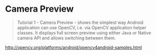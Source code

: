 # Camera Preview

> Tutorial 1 - Camera Preview - shows the simplest way Android application can use OpenCV, i.e. via OpenCV application helper classes. It displays full screen preview using either Java or Native camera API and allows switching between them.

http://opencv.org/platforms/android/opencv4android-samples.html